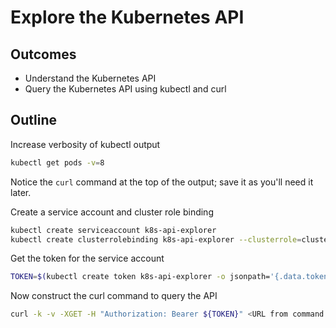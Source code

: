 # Explore the Kubernetes API

## Outcomes

- Understand the Kubernetes API
- Query the Kubernetes API using kubectl and curl

## Outline

Increase verbosity of kubectl output

```bash
kubectl get pods -v=8
```

Notice the `curl` command at the top of the output; save it as you'll need it later.

Create a service account and cluster role binding

```bash
kubectl create serviceaccount k8s-api-explorer
kubectl create clusterrolebinding k8s-api-explorer --clusterrole=cluster-admin --serviceaccount=default:k8s-api-explorer
```

Get the token for the service account

```bash
TOKEN=$(kubectl create token k8s-api-explorer -o jsonpath='{.data.token}')
```

Now construct the curl command to query the API

```bash
curl -k -v -XGET -H "Authorization: Bearer ${TOKEN}" <URL from command above>
```
